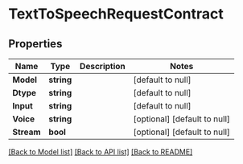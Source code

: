 # TextToSpeechRequestContract

## Properties
Name | Type | Description | Notes
------------ | ------------- | ------------- | -------------
**Model** | **string** |  | [default to null]
**Dtype** | **string** |  | [default to null]
**Input** | **string** |  | [default to null]
**Voice** | **string** |  | [optional] [default to null]
**Stream** | **bool** |  | [optional] [default to null]

[[Back to Model list]](../README.md#documentation-for-models) [[Back to API list]](../README.md#documentation-for-api-endpoints) [[Back to README]](../README.md)

